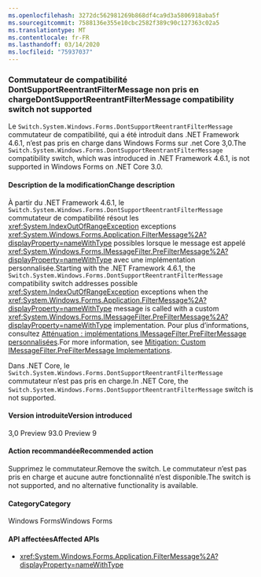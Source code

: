 ```yaml
---
ms.openlocfilehash: 3272dc562981269b868df4ca9d3a5806918aba5f
ms.sourcegitcommit: 7588136e355e10cbc2582f389c90c127363c02a5
ms.translationtype: MT
ms.contentlocale: fr-FR
ms.lasthandoff: 03/14/2020
ms.locfileid: "75937037"
---
```

### <a name="dontsupportreentrantfiltermessage-compatibility-switch-not-supported"></a><span data-ttu-id="40f0c-101">Commutateur de compatibilité DontSupportReentrantFilterMessage non pris en charge</span><span class="sxs-lookup"><span data-stu-id="40f0c-101">DontSupportReentrantFilterMessage compatibility switch not supported</span></span>

<span data-ttu-id="40f0c-102">Le `Switch.System.Windows.Forms.DontSupportReentrantFilterMessage` commutateur de compatibilité, qui a été introduit dans .NET Framework 4.6.1, n’est pas pris en charge dans Windows Forms sur .net Core 3,0.</span><span class="sxs-lookup"><span data-stu-id="40f0c-102">The `Switch.System.Windows.Forms.DontSupportReentrantFilterMessage` compatibility switch, which was introduced in .NET Framework 4.6.1, is not supported in Windows Forms on .NET Core 3.0.</span></span>

#### <a name="change-description"></a><span data-ttu-id="40f0c-103">Description de la modification</span><span class="sxs-lookup"><span data-stu-id="40f0c-103">Change description</span></span>

<span data-ttu-id="40f0c-104">À partir du .NET Framework 4.6.1, le `Switch.System.Windows.Forms.DontSupportReentrantFilterMessage` commutateur de compatibilité résout les <xref:System.IndexOutOfRangeException> exceptions <xref:System.Windows.Forms.Application.FilterMessage%2A?displayProperty=nameWithType> possibles lorsque le message est appelé <xref:System.Windows.Forms.IMessageFilter.PreFilterMessage%2A?displayProperty=nameWithType> avec une implémentation personnalisée.</span><span class="sxs-lookup"><span data-stu-id="40f0c-104">Starting with the .NET Framework 4.6.1, the `Switch.System.Windows.Forms.DontSupportReentrantFilterMessage` compatibility switch addresses possible <xref:System.IndexOutOfRangeException> exceptions when the <xref:System.Windows.Forms.Application.FilterMessage%2A?displayProperty=nameWithType> message is called with a custom <xref:System.Windows.Forms.IMessageFilter.PreFilterMessage%2A?displayProperty=nameWithType> implementation.</span></span> <span data-ttu-id="40f0c-105">Pour plus d’informations, consultez [Atténuation : implémentations IMessageFilter.PreFilterMessage personnalisées](~/docs/framework/migration-guide/mitigation-custom-imessagefilter-prefiltermessage-implementations.md).</span><span class="sxs-lookup"><span data-stu-id="40f0c-105">For more information, see [Mitigation: Custom IMessageFilter.PreFilterMessage Implementations](~/docs/framework/migration-guide/mitigation-custom-imessagefilter-prefiltermessage-implementations.md).</span></span>

<span data-ttu-id="40f0c-106">Dans .NET Core, le `Switch.System.Windows.Forms.DontSupportReentrantFilterMessage` commutateur n’est pas pris en charge.</span><span class="sxs-lookup"><span data-stu-id="40f0c-106">In .NET Core, the `Switch.System.Windows.Forms.DontSupportReentrantFilterMessage` switch is not supported.</span></span>

#### <a name="version-introduced"></a><span data-ttu-id="40f0c-107">Version introduite</span><span class="sxs-lookup"><span data-stu-id="40f0c-107">Version introduced</span></span>

<span data-ttu-id="40f0c-108">3,0 Preview 9</span><span class="sxs-lookup"><span data-stu-id="40f0c-108">3.0 Preview 9</span></span>

#### <a name="recommended-action"></a><span data-ttu-id="40f0c-109">Action recommandée</span><span class="sxs-lookup"><span data-stu-id="40f0c-109">Recommended action</span></span>

<span data-ttu-id="40f0c-110">Supprimez le commutateur.</span><span class="sxs-lookup"><span data-stu-id="40f0c-110">Remove the switch.</span></span> <span data-ttu-id="40f0c-111">Le commutateur n’est pas pris en charge et aucune autre fonctionnalité n’est disponible.</span><span class="sxs-lookup"><span data-stu-id="40f0c-111">The switch is not supported, and no alternative functionality is available.</span></span>

#### <a name="category"></a><span data-ttu-id="40f0c-112">Category</span><span class="sxs-lookup"><span data-stu-id="40f0c-112">Category</span></span>

<span data-ttu-id="40f0c-113">Windows Forms</span><span class="sxs-lookup"><span data-stu-id="40f0c-113">Windows Forms</span></span>

#### <a name="affected-apis"></a><span data-ttu-id="40f0c-114">API affectées</span><span class="sxs-lookup"><span data-stu-id="40f0c-114">Affected APIs</span></span>

- <xref:System.Windows.Forms.Application.FilterMessage%2A?displayProperty=nameWithType>

<!-- 

### Affected APIs

- `M:System.Windows.Forms.Application.FilterMessage(System.Windows.Forms.Message)`

-->
